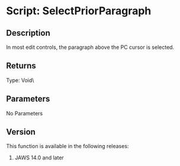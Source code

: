 # Script: SelectPriorParagraph

## Description

In most edit controls, the paragraph above the PC cursor is selected.

## Returns

Type: Void\

## Parameters

No Parameters

## Version

This function is available in the following releases:

1.  JAWS 14.0 and later
